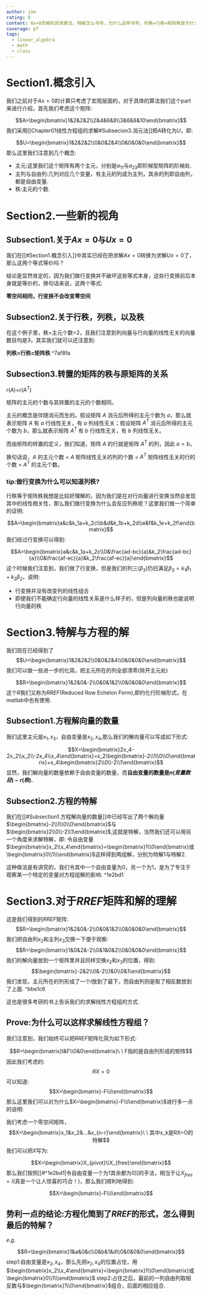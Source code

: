 ```yaml
---
author: joe
rating: 8
content: Ax=0求解的具体算法，特解怎么书写，为什么这样书写，列秩=行秩=矩阵秩是为什么
coverage: p7
tags:
  - linear_algebra
  - math
  - class
---
```

# Section1.概念引入

我们之前对于$Ax=0$的计算只考虑了宏观层面的，对于具体的算法我们这个part来进行介绍，首先我们考虑这个矩阵:

$$A=\begin{bmatrix}1&2&2&2\\2&4&6&8\\3&6&8&10\end{bmatrix}$$
我们采用[[Chapter01线性方程组的求解#Subsecion3.消元法]]把$A$转化为$U$，即:

$$U=\begin{bmatrix}1&2&2&2\\0&0&2&4\\0&0&0&0\end{bmatrix}$$
那么这里我们注意到几个概念:

* 主元:这里我们这个矩阵有两个主元，分别是$a_{11}$与$a_{23}$即阶梯型矩阵的阶梯处.
* 主列与自由列:几列对应几个变量，有主元的列成为主列，其余的列即自由列，都是自由变量.
* 秩:主元的个数.

# Section2.一些新的视角

## Subsection1.关于$Ax=0$与$Ux=0$

我们在[[#Section1.概念引入]]中其实已经在把求解$Ax=0$转换为求解$Ux=0$了，那么这两个等式等价吗？

结论是显然肯定的，因为我们做行变换并不破坏这些等式本身，这些行变换前后本身就是等价的，换句话来说，这两个等式:

**零空间相同，行变换不会改变零空间**

## Subsection2.关于行秩，列秩，以及秩

在这个例子里，秩=主元个数=2，且我们注意到列向量与行向量的线性无关的向量数目均是3，其实我们就可以还注意到:

**列秩=行秩=矩阵秩** ^7af8fa

## Subsection3.转置的矩阵的秩与原矩阵的关系

r($A$)=r($A^T$)

矩阵的主元的个数与其转置的主元的个数相同。

主元的概念是伴随消元而生的。假设矩阵 $A$ 消元后所得的主元个数为 $a$，那么就表示矩阵 $A$ 有 $a$ 行线性无关，有 $a$ 列线性无关；假设矩阵 $A^T$ 消元后所得的主元个数为 $b$，那么就表示矩阵 $A^T$ 有 $b$ 行线性无关，有 $b$ 列线性无关。

而由矩阵的转置的定义，我们知道，矩阵 $A$ 的行就是矩阵 $A^T$ 的列，因此 $a=b$。

换句话说，$A$ 的主元个数 = $A$ 矩阵线性无关的列的个数 = $A^T$ 矩阵线性无关的行的个数 = $A^T$ 的主元个数。
### tip:做行变换为什么可以知道列秩?

行秩等于矩阵秩我想是比较好理解的，因为我们是在对行向量进行变换当然会发现其中的线性相关性，那么我们做行变换为什么会反应列秩呢？这里我们做一个简单的证明:

$$A=\begin{bmatrix}a&c&k_1a+k_2c\\b&d&k_1b+k_2d\\e&f&k_1e+k_2f\end{bmatrix}$$
我们经过行变换可以得到:

$$A=\begin{bmatrix}a&c&k_1a+k_2c\\0&\frac{ad-bc}{a}&k_2\frac{ad-bc}{a}\\0&\frac{af-ec}{a}&k_2\frac{af-ec}{a}\end{bmatrix}$$
这个时候我们注意到，我们做了行变换，但是我们的列三($\beta_3$)仍旧满足$\beta_3=k_1\beta_1+k_2\beta_2$，说明:

* 行变换并没有改变列的线性组合
* 即便我们不能确定行向量的线性关系是什么样子的，但是列向量的秩也能说明行向量的秩

# Section3.特解与方程的解

我们现在已经得到了
$$U=\begin{bmatrix}1&2&2&2\\0&0&2&4\\0&0&0&0\end{bmatrix}$$
我们可以做一些进一步的化简，把主元所在的列全部清零(除开主元处)

$$R=\begin{bmatrix}1&2&0&-2\\0&0&1&2\\0&0&0&0\end{bmatrix}$$
这个$R$我们又称为$RREF$(Reduced Row Echelon Form),即约化行阶梯形式，在$matlab$中也有使用.

## Subsection1.方程解向量的数量

我们这里主元是$x_1,x_3$，自由变量是$x_2,x_4$,那么我们的解向量可以写成如下形式:

$$X=\begin{bmatrix}2x_4-2x_2\\x_2\\-2x_4\\x_4\end{bmatrix}=x_2\begin{bmatrix}-2\\1\\0\\0\end{bmatrix}+x_4\begin{bmatrix}2\\0\\-2\\1\end{bmatrix}$$
显然，我们解向量的数量依赖于自由变量的数量，而**自由变量的数量是$n(变量数目)-r(秩)$.**

## Subsection2.方程的特解

我们在[[#Subsection1.方程解向量的数量]]中已经写出了两个解向量$\begin{bmatrix}-2\\1\\0\\0\end{bmatrix}$与$\begin{bmatrix}2\\0\\-2\\1\end{bmatrix}$,这就是特解，当然我们还可以用另一个角度来求解特解，即:
令自由变量$\begin{bmatrix}x_2\\x_4\end{bmatrix}=\begin{bmatrix}1\\0\end{bmatrix}或\begin{bmatrix}0\\1\\\end{bmatrix}$这样得到两组解，分别为特解1与特解2.

这种做法是有讲究的，我们令其中一个自由变量为0，另一个为1，是为了专注于观察某一个特定的变量对方程组解的影响. ^1e2bd1

# Section3.对于$RREF$矩阵和解的理解

这是我们得到的$RREF$矩阵:
$$R=\begin{bmatrix}1&2&0&-2\\0&0&1&2\\0&0&0&0\end{bmatrix}$$
我们把自由列$x_2$和主列$x_3$交换一下便于观察:
$$R=\begin{bmatrix}1&0&2&-2\\0&1&0&2\\0&0&0&0\end{bmatrix}$$
我们的解向量放到一个矩阵里并且同样交换$x_2$和$x_3$的位置，得到:
$$\begin{bmatrix}-2&2\\0&-2\\1&0\\0&1\end{bmatrix}$$
我们发现，主元所在的列形成了一个$I$放到了最下，而自由列则是取了相反数放到了上面. ^bbe1c6

这也是很多考研的书上告诉我们的求解线性方程组的方式.

## Prove:为什么可以这样求解线性方程组？

我们注意到，我们始终可以把$RREF$矩阵化简为如下形式:

$$R=\begin{bmatrix}I&F\\0&0\end{bmatrix}\ \ F指的是自由列形成的矩阵$$
因此我们考虑的:
$$RX=0$$
可以知道:
$$X=\begin{bmatrix}-F\\I\end{bmatrix}$$
那么这里我们可以对为什么$X=\begin{bmatrix}-F\\I\end{bmatrix}$进行多一点的说明:

我们考虑一个零空间矩阵，$$X=\begin{bmatrix}x_1&x_2&...&x_{n-r}\end{bmatrix}\ \ 其中x_k是RX=O的特解$$
我们可以把$X$写为:

$$X=\begin{bmatrix}X_{pivot}\\X_{free}\end{bmatrix}$$
那么我们按照[[#^1e2bd1|令自由变量一个为1其余都为0]]的手法，相当于让$X_{free}=I$(真是一个让人惊喜的巧合！)，那么我们顺利地得到:

$$X=\begin{bmatrix}-F\\I\end{bmatrix}$$
## 势利一点的结论:方程化简到了$RREF$的形式，怎么得到最后的特解？

$e.g.$  

$$R=\begin{bmatrix}1&a&0&c\\0&b&1&d\\0&0&0&0\end{bmatrix}$$
step1:自由变量是$x_2,x_4$，那么先把$x_2,x_4$的位置占住，用$\begin{bmatrix}x_2\\x_4\end{bmatrix}=\begin{bmatrix}1\\0\end{bmatrix}或\begin{bmatrix}0\\1\\\end{bmatrix}$
step2:占住之后，最前的一列自由列取相反数与$\begin{bmatrix}1\\0\end{bmatrix}$组合，后面的相应组合.




